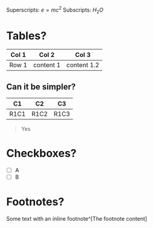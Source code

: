 Superscripts: $e=mc^2$
Subscripts: $H_2O$

# Tables?

Col 1 | Col 2 | Col 3
-----------|-------|----------------
Row 1    | content 1 | content 1.2

## Can it be simpler?

C1 | C2 | C3
-|-|-
R1C1 | R1C2 | R1C3

> Yes

# Checkboxes?

- [ ] A
- [ ] B

# Footnotes?

Some text with an inline footnote^[The footnote content]

